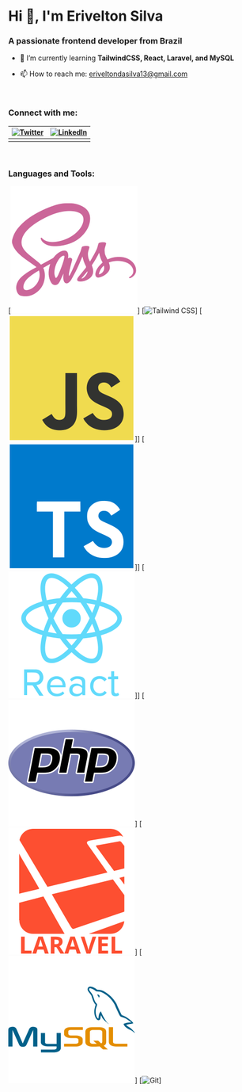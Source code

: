 # Hi 👋, I'm Erivelton Silva

### A passionate frontend developer from Brazil

- 🌱 I’m currently learning **TailwindCSS, React, Laravel, and MySQL**

- 📫 How to reach me: [eriveltondasilva13@gmail.com](mailto:eriveltondasilva13@gmail.com)

<br>

### Connect with me:
| [![Twitter](https://raw.githubusercontent.com/rahuldkjain/github-profile-readme-generator/master/src/images/icons/Social/twitter.svg)](https://twitter.com/eriveltondsilva) | [![LinkedIn](https://raw.githubusercontent.com/rahuldkjain/github-profile-readme-generator/master/src/images/icons/Social/linked-in-alt.svg)](https://linkedin.com/in/eriveltondasilva) |
| --- | --- |
| | |

<br>

### Languages and Tools:

[![Sass](https://raw.githubusercontent.com/devicons/devicon/master/icons/sass/sass-original.svg)]
[![Tailwind CSS](https://www.vectorlogo.zone/logos/tailwindcss/tailwindcss-icon.svg)]
[![JavaScript](https://raw.githubusercontent.com/devicons/devicon/master/icons/javascript/javascript-original.svg)]]
[![TypeScript](https://raw.githubusercontent.com/devicons/devicon/master/icons/typescript/typescript-original.svg)]]
[![React](https://raw.githubusercontent.com/devicons/devicon/master/icons/react/react-original-wordmark.svg)]]
[![PHP](https://raw.githubusercontent.com/devicons/devicon/master/icons/php/php-original.svg)]
[![Laravel](https://raw.githubusercontent.com/devicons/devicon/master/icons/laravel/laravel-plain-wordmark.svg)]
[![MySQL](https://raw.githubusercontent.com/devicons/devicon/master/icons/mysql/mysql-original-wordmark.svg)]
[![Git](https://www.vectorlogo.zone/logos/git-scm/git-scm-icon.svg)]

<br>
